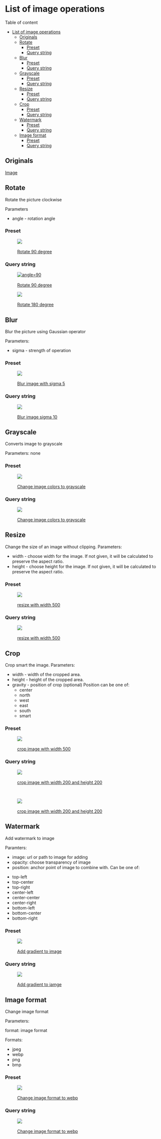 # List of image operations

Table of content

- [List of image operations](#list-of-image-operations)
  * [Originals](#originals)
  * [Rotate](#rotate)
    + [Preset](#preset)
    + [Query string](#query-string)
  * [Blur](#blur)
    + [Preset](#preset-1)
    + [Query string](#query-string-1)
  * [Grayscale](#grayscale)
    + [Preset](#preset-2)
    + [Query string](#query-string-2)
  * [Resize](#resize)
    + [Preset](#preset-3)
    + [Query string](#query-string-3)
  * [Crop](#crop)
    + [Preset](#preset-4)
    + [Query string](#query-string-4)
  * [Watermark](#watermark)
    + [Preset](#preset-5)
    + [Query string](#query-string-5)
  * [Image format](#image-format)
    + [Preset](#preset-6)
    + [Query string](#query-string-6)

## Originals

<a href="https://mort.mkaciuba.com/demo/img.jpg">Image</a>

## Rotate

Rotate the picture clockwise

Parameters
* angle - rotation angle

### Preset

<a href="https://mort.mkaciuba.com/demo/rotate/img.jpg">
<figure>
<img src="https://mort.mkaciuba.com/demo/rotate/img.jpg">
<figcaption><br/>Rotate 90 degree</figcaption>
</figure>
</a>

### Query string

<a href="https://mort.mkaciuba.com/demo/img.jpg?operation=rotate&angle=90">
<figure>
<img  align="center" src="https://mort.mkaciuba.com/demo/img.jpg?operation=rotate&angle=90" alt="angle=90">
<figcaption><br/>Rotate 90 degree</figcaption>
</figure>
</a>

<a href="https://mort.mkaciuba.com/demo/img.jpg?operation=rotate&angle=90">
<figure>
<img aling="center" src="https://mort.mkaciuba.com/demo/img.jpg?operation=rotate&angle=180">
<figcaption><br/>Rotate 180 degree</figcaption>
</figure>
</a>


## Blur

Blur the picture using Gaussian operator

Parameters:
* sigma - strength of operation

### Preset

<a href="https://mort.mkaciuba.com/demo/blur/img.jpg">
<figure>
<img align="center" src="https://mort.mkaciuba.com/demo/blur/img.jpg">
<figcaption><br/>Blur image with sigma 5</figcaption>
</figure>
</a>


### Query string

<a href="https://mort.mkaciuba.com/demo/img.jpd?operation=blur&sigma=10">
<figure>
<img align="center" src="https://mort.mkaciuba.com/demo/img.jpg?operation=blur&sigma=10">
<figcaption><br/>Blur image sigma 10</figcaption>
</figure>
</a>


## Grayscale

Converts image to grayscale

Parameters: none

### Preset

<a href="https://mort.mkaciuba.com/demo/grayscale/img.jpg">
<figure>
<img src="https://mort.mkaciuba.com/demo/grayscale/img.jpg">
 <figcaption></br>Change image colors to grayscale</figcaption>
</figure>
</a>

### Query string

<a href="https://mort.mkaciuba.com/demo/img.jpg?grayscale=1">
<figure>
<img src="https://mort.mkaciuba.com/demo/img.jpg?grayscale=1">
<figcaption><br/>Change image colors to grayscale</figcaption>
</figure>
</a>


## Resize

Change the size of an image without clipping.
Parameters:
* width - choose width for the image. If not given, it will be calculated to preserve the aspect ratio.
* height - choose height for the image. If not given, it will be calculated to preserve the aspect ratio.

### Preset

<a href="https://mort.mkaciuba.com/demo/medium/img.jpg">
<figure>
<img src="https://mort.mkaciuba.com/demo/medium/img.jpg">
<figcaption><br/>resize with width 500 </figcaption>
</figure>
</a>

### Query string

<a href="https://mort.mkaciuba.com/demo/img.jpg?width=500">
<figure>
<img src="https://mort.mkaciuba.com/demo/img.jpg?width=500">
<figcaption><br/>resize with width 500 </figcaption>
</figure>
</a>


## Crop

Crop  smart the image.
Parameters:
* width - width of the cropped area.
* height - height of the cropped area.
* gravity - position of crop (optional)
Position can be one of:
  + center
  + north
  + west
  + east
  + south
  + smart

### Preset 

<a href="https://mort.mkaciuba.com/demo/crop/img.jpg">
<figure>
<img src="https://mort.mkaciuba.com/demo/crop/img.jpg">
<figcaption><br/>crop image with width 500 </figcaption>
</figure>
</a>

### Query string

<a href="https://mort.mkaciuba.com/demo/img.jpg?operation=crop&width=200&height=200">
<figure>
<img src="https://mort.mkaciuba.com/demo/img.jpg?opetation=crop&width=200&height=200">
<figcaption><br/>crop image with width 200 and height 200 </figcaption>
</figure>
</a>

</br>

<a href="https://mort.mkaciuba.com/demo/img.jpg?operation=crop&width=200&height=200">
<figure>
<img src="https://mort.mkaciuba.com/demo/img.jpg?opetation=crop&width=200&height=200&gravity=north">
<figcaption><br/>crop image with width 200 and height 200 </figcaption>
</figure>
</a>

## Watermark

Add watermark to image

Paramters:
* image: url or path to image for adding
* opacity: choose transparency of image
* position:  anchor point of image to combine with. 
Can be one of:
 + top-left
 + top-center
 + top-right
 + center-left
 + center-center
 + center-right
 + bottom-left
 + bottom-center
 + bottom-right

### Preset 

<a href="https://mort.mkaciuba.com/demo/watermark/img.jpg">
<figure>
<img src="https://mort.mkaciuba.com/demo/watermark/img.jpg">
<figcaption><br/>Add gradient to image</figcaption>
</figure>
</a>

### Query string

<a href="https://mort.mkaciuba.com/demo/img.jpg?operation=watermark&image=https://i.imgur.com/uomkVIL.png&position=top-left&opacity=0.5&width=500&operation=resize">
<figure>
<img src="https://mort.mkaciuba.com/demo/crop/img.jpg">
<figcaption><br/>Add gradient to iamge</figcaption>
</figure>
</a>

## Image format

Change image format

Parameters:

format: image format

Formats:
* jpeg
* webp
* png
* bmp

### Preset

<a href="https://mort.mkaciuba.com/demo/webp/img.jpg">
<figure>
<img src="https://mort.mkaciuba.com/demo/webp/img.jpg">
<figcaption><br/>Change image format to webp</figcaption>
</figure>
</a>

### Query string

<a href="https://mort.mkaciuba.com/demo/img.jpg?format=webp">
<figure>
<img src="https://mort.mkaciuba.com/demo/img.jpg?format=webp">
<figcaption><br/>Change image format to webp</figcaption>
</figure>
</a>
